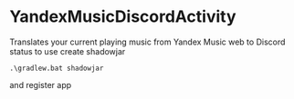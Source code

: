 # YandexMusicDiscordActivity
Translates your current playing music from Yandex Music web to Discord status
to use create shadowjar  
```
.\gradlew.bat shadowjar
```
and register app

